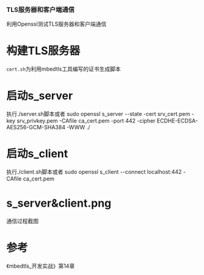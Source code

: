 ### TLS服务器和客户端通信

利用Openssl测试TLS服务器和客户端通信

# 构建TLS服务器

`cert.sh`为利用mbedtls工具编写的证书生成脚本

# 启动s_server

执行./server.sh脚本或者
sudo openssl s_server --state -cert srv_cert.pem -key srv_privkey.pem -CAfile ca_cert.pem -port 442 -cipher ECDHE-ECDSA-AES256-GCM-SHA384 -WWW ./

# 启动s_client

执行./client.sh脚本或者
sudo openssl s_client --connect localhost:442 -CAfile ca_cert.pem

# s_server&client.png

通信过程截图

# 参考

《mbedtls_开发实战》第14章
